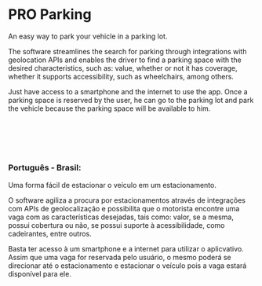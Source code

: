 # PRO Parking
An easy way to park your vehicle in a parking lot.

The software streamlines the search for parking through integrations with geolocation APIs and enables the driver to find a parking space with the desired characteristics, such as: value, whether or not it has coverage, whether it supports accessibility, such as wheelchairs, among others.

Just have access to a smartphone and the internet to use the app. Once a parking space is reserved by the user, he can go to the parking lot and park the vehicle because the parking space will be available to him.

## <br/><br/>

### Português - Brasil:

Uma forma fácil de estacionar o veículo em um estacionamento.

O software agiliza a procura por estacionamentos através de integrações com APIs de geolocalização e possibilita que o motorista encontre uma vaga com as características desejadas, tais como: valor, se a mesma, possui cobertura ou não, se possui suporte à acessibilidade, como cadeirantes, entre outros.

Basta ter acesso à um smartphone e a internet para utilizar o aplicvativo. Assim que uma vaga for reservada pelo usuário, o mesmo poderá se direcionar até o estacionamento e estacionar o veículo pois a vaga estará disponível para ele.
